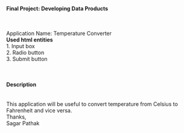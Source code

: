 <h4>Final Project: Developing Data Products</h4><br/>
<p>
Application Name: Temperature Converter<br/>
<b>Used html entities</b><br/>
1. Input box<br/>
2. Radio button<br/>
3. Submit button<br/>
</p>
<br/>
<h4>Description</h4><br/>
This application will be useful to convert temperature from Celsius to Fahrenheit and vice versa. 
<br/>
Thanks,<br/>
Sagar Pathak<br/>
